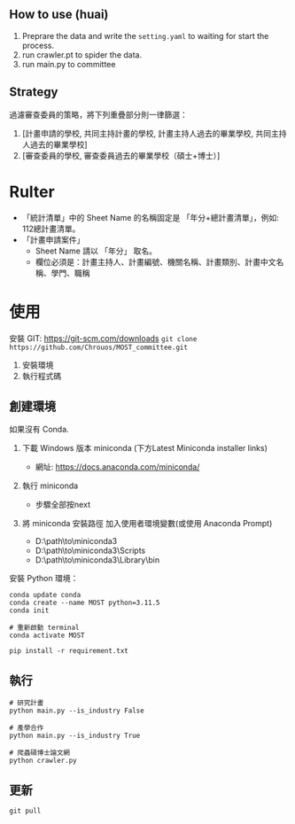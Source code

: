 ## How to use (huai)
1. Preprare the data and write the `setting.yaml` to waiting for start the process. 
2. run crawler.pt to spider the data.
3. run main.py to committee

## Strategy 

過濾審查委員的策略，將下列重疊部分則一律篩選：
1. [計畫申請的學校, 共同主持計畫的學校, 計畫主持人過去的畢業學校, 共同主持人過去的畢業學校]
2. [審查委員的學校, 審查委員過去的畢業學校（碩士+博士）]


# Rulter
+ 「統計清單」中的 Sheet Name 的名稱固定是 「年分+總計畫清單」，例如: 112總計畫清單。
+ 「計畫申請案件」
    + Sheet Name 請以 「年分」 取名。
    + 欄位必須是：計畫主持人、計畫編號、機關名稱、計畫類別、計畫中文名稱、學門、職稱


# 使用
安裝 GIT: https://git-scm.com/downloads
`git clone https://github.com/Chrouos/MOST_committee.git`

1. 安裝環境
2. 執行程式碼

## 創建環境
如果沒有 Conda.
1. 下載 Windows 版本 miniconda (下方Latest Miniconda installer links)
    + 網址: https://docs.anaconda.com/miniconda/

2. 執行 miniconda
    + 步驟全部按next

3. 將 miniconda 安裝路徑 加入使用者環境變數(或使用 Anaconda Prompt)
    + D:\path\to\miniconda3
    + D:\path\to\miniconda3\Scripts
    + D:\path\to\miniconda3\Library\bin

安裝 Python 環境：
```
conda update conda
conda create --name MOST python=3.11.5
conda init

# 重新啟動 terminal
conda activate MOST

pip install -r requirement.txt
```

## 執行
```
# 研究計畫
python main.py --is_industry False

# 產學合作
python main.py --is_industry True

# 爬蟲碩博士論文網
python crawler.py
```

## 更新
```
git pull
```
